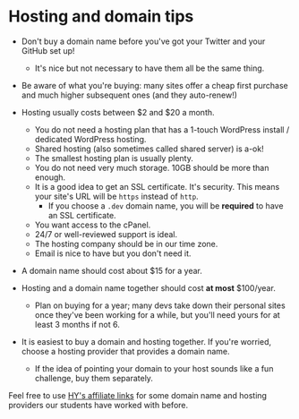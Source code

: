 # Hosting and domain tips

* Don't buy a domain name before you've got your Twitter and your GitHub set up! 
  - It's nice but not necessary to have them all be the same thing.

* Be aware of what you're buying: many sites offer a cheap first purchase and much higher subsequent ones (and they auto-renew!)

* Hosting usually costs between $2 and $20 a month. 
  - You do not need a hosting plan that has a 1-touch WordPress install / dedicated WordPress hosting.
  - Shared hosting (also sometimes called shared server) is a-ok!
  - The smallest hosting plan is usually plenty.
  - You do not need very much storage. 10GB should be more than enough.
  - It is a good idea to get an SSL certificate. It's security. This means your site's URL will be `https` instead of `http`.
    * If you choose a `.dev` domain name, you will be **required** to have an SSL certificate.
  - You want access to the cPanel.
  - 24/7 or well-reviewed support is ideal.
  - The hosting company should be in our time zone.
  - Email is nice to have but you don't need it.

* A domain name should cost about $15 for a year. 

* Hosting and a domain name together should cost **at most** $100/year.
  - Plan on buying for a year; many devs take down their personal sites once they've been working for a while, but you'll need yours for at least 3 months if not 6.

* It is easiest to buy a domain and hosting together. If you're worried, choose a hosting provider that provides a domain name. 
  - If the idea of pointing your domain to your host sounds like a fun challenge, buy them separately.


Feel free to use [HY's affiliate links](https://github.com/HackerYou/bootcamp-notes/blob/master/css/ftp-and-domains.md#domain-and-hosting-providers) for some domain name and hosting providers our students have worked with before.
